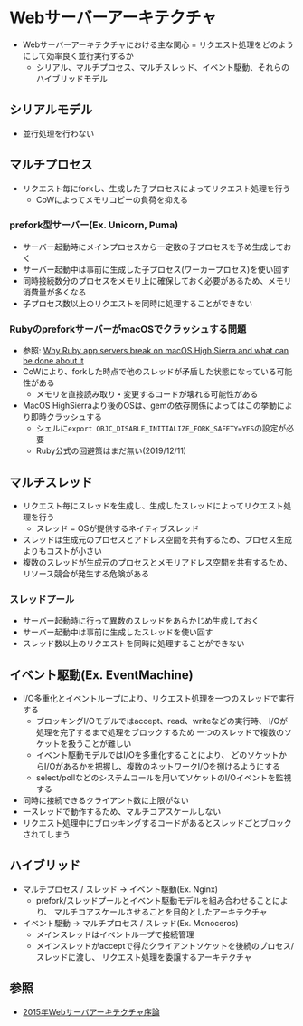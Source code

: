 # Webサーバーアーキテクチャ
- Webサーバーアーキテクチャにおける主な関心 = リクエスト処理をどのようにして効率良く並行実行するか
  - シリアル、マルチプロセス、マルチスレッド、イベント駆動、それらのハイブリッドモデル

##  シリアルモデル
- 並行処理を行わない

## マルチプロセス
- リクエスト毎にforkし、生成した子プロセスによってリクエスト処理を行う
  - CoWによってメモリコピーの負荷を抑える

### prefork型サーバー(Ex. Unicorn, Puma)
- サーバー起動時にメインプロセスから一定数の子プロセスを予め生成しておく
- サーバー起動中は事前に生成した子プロセス(ワーカープロセス)を使い回す
- 同時接続数分のプロセスをメモリ上に確保しておく必要があるため、メモリ消費量が多くなる
- 子プロセス数以上のリクエストを同時に処理することができない

### RubyのpreforkサーバーがmacOSでクラッシュする問題
- 参照: [Why Ruby app servers break on macOS High Sierra and what can be done about it](https://blog.phusion.nl/2017/10/13/why-ruby-app-servers-break-on-macos-high-sierra-and-what-can-be-done-about-it/)
- CoWにより、forkした時点で他のスレッドが矛盾した状態になっている可能性がある
  - メモリを直接読み取り・変更するコードが壊れる可能性がある
- MacOS HighSierraより後のOSは、gemの依存関係によってはこの挙動により即時クラッシュする
  - シェルに`export OBJC_DISABLE_INITIALIZE_FORK_SAFETY=YES`の設定が必要
  - Ruby公式の回避策はまだ無い(2019/12/11)

## マルチスレッド
- リクエスト毎にスレッドを生成し、生成したスレッドによってリクエスト処理を行う
  - スレッド = OSが提供するネイティブスレッド
- スレッドは生成元のプロセスとアドレス空間を共有するため、プロセス生成よりもコストが小さい
- 複数のスレッドが生成元のプロセスとメモリアドレス空間を共有するため、
  リソース競合が発生する危険がある

### スレッドプール
- サーバー起動時に行って異数のスレッドをあらかじめ生成しておく
- サーバー起動中は事前に生成したスレッドを使い回す
- スレッド数以上のリクエストを同時に処理することができない

## イベント駆動(Ex. EventMachine)
- I/O多重化とイベントループにより、リクエスト処理を一つのスレッドで実行する
  - ブロッキングI/Oモデルではaccept、read、writeなどの実行時、
    I/Oが処理を完了するまで処理をブロックするため
    一つのスレッドで複数のソケットを扱うことが難しい
  - イベント駆動モデルではI/Oを多重化することにより、
    どのソケットからI/Oがあるかを把握し、複数のネットワークI/Oを捌けるようにする
  - select/pollなどのシステムコールを用いてソケットのI/Oイベントを監視する
- 同時に接続できるクライアント数に上限がない
- 一スレッドで動作するため、マルチコアスケールしない
- リクエスト処理中にブロッキングするコードがあるとスレッドごとブロックされてしまう

## ハイブリッド
- マルチプロセス / スレッド -> イベント駆動(Ex. Nginx)
  - prefork/スレッドプールとイベント駆動モデルを組み合わせることにより、
    マルチコアスケールさせることを目的としたアーキテクチャ
- イベント駆動 -> マルチプロセス / スレッド(Ex. Monoceros)
  - メインスレッドはイベントループで接続管理
  - メインスレッドがacceptで得たクライアントソケットを後続のプロセス/スレッドに渡し、
    リクエスト処理を委譲するアーキテクチャ

## 参照
- [2015年Webサーバアーキテクチャ序論](https://blog.yuuk.io/entry/2015-webserver-architecture)
